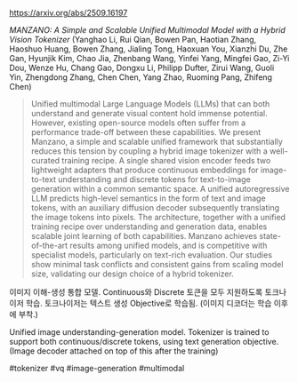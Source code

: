 https://arxiv.org/abs/2509.16197

*MANZANO: A Simple and Scalable Unified Multimodal Model with a Hybrid Vision Tokenizer* (Yanghao Li, Rui Qian, Bowen Pan, Haotian Zhang, Haoshuo Huang, Bowen Zhang, Jialing Tong, Haoxuan You, Xianzhi Du, Zhe Gan, Hyunjik Kim, Chao Jia, Zhenbang Wang, Yinfei Yang, Mingfei Gao, Zi-Yi Dou, Wenze Hu, Chang Gao, Dongxu Li, Philipp Dufter, Zirui Wang, Guoli Yin, Zhengdong Zhang, Chen Chen, Yang Zhao, Ruoming Pang, Zhifeng Chen)

> Unified multimodal Large Language Models (LLMs) that can both understand and generate visual content hold immense potential. However, existing open-source models often suffer from a performance trade-off between these capabilities. We present Manzano, a simple and scalable unified framework that substantially reduces this tension by coupling a hybrid image tokenizer with a well-curated training recipe. A single shared vision encoder feeds two lightweight adapters that produce continuous embeddings for image-to-text understanding and discrete tokens for text-to-image generation within a common semantic space. A unified autoregressive LLM predicts high-level semantics in the form of text and image tokens, with an auxiliary diffusion decoder subsequently translating the image tokens into pixels. The architecture, together with a unified training recipe over understanding and generation data, enables scalable joint learning of both capabilities. Manzano achieves state-of-the-art results among unified models, and is competitive with specialist models, particularly on text-rich evaluation. Our studies show minimal task conflicts and consistent gains from scaling model size, validating our design choice of a hybrid tokenizer.

이미지 이해-생성 통합 모델. Continuous와 Discrete 토큰을 모두 지원하도록 토크나이저 학습. 토크나이저는 텍스트 생성 Objective로 학습됨. (이미지 디코더는 학습 이후에 부착.)

<english>
Unified image understanding-generation model. Tokenizer is trained to support both continuous/discrete tokens, using text generation objective. (Image decoder attached on top of this after the training)
</english>

#tokenizer #vq #image-generation #multimodal 